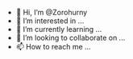 - 👋 Hi, I’m @Zorohurny
- 👀 I’m interested in ...
- 🌱 I’m currently learning ...
- 💞️ I’m looking to collaborate on ...
- 📫 How to reach me ...

<!---
Zorohurny/Zorohurny is a ✨ special ✨ repository because its `README.md` (this file) appears on your GitHub profile.
You can click the Preview link to take a look at your changes.
--->
